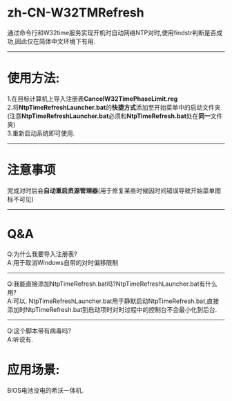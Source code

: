 zh-CN-W32TMRefresh
=================
通过命令行和W32time服务实现开机时自动网络NTP对时,使用findstr判断是否成功,因此仅在简体中文环境下有用.

***
使用方法:  
=================
1.在目标计算机上导入注册表**CancelW32TimePhaseLimit.reg**  
2.将**NtpTimeRefreshLauncher.bat**的**快捷方式**添加至开始菜单中的启动文件夹(注意**NtpTimeRefreshLauncher.bat**必须和**NtpTimeRefresh.bat**处在**同一**文件夹)  
3.重新启动系统即可使用.  
***

注意事项  
=================
完成对时后会**自动重启资源管理器**(用于修复某些时候因时间错误导致开始菜单图标不可见)  
***

Q&A
=================
Q:为什么我要导入注册表?  
A:用于取消Windows自带的对时偏移限制  
***
Q:我能直接添加NtpTimeRefresh.bat吗?NtpTimeRefreshLauncher.bat有什么用?  
A:可以. NtpTimeRefreshLauncher.bat用于静默启动NtpTimeRefresh.bat,直接添加时NtpTimeRefresh.bat到启动项时对时过程中的控制台不会最小化到后台.  
***
Q:这个脚本带有病毒吗?  
A:听说有.  

应用场景:  
=================
BIOS电池没电的希沃一体机.
